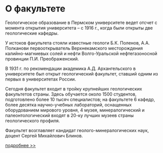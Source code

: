 О факультете
============





 Геологическое образование в Пермском университете ведет отсчет с момента открытия университета – с 1916 г., когда были открыты две геологические кафедры.
   

  

 У истоков факультета стояли известные геологи Б.К. Поленов, А.А. Полканови первооткрыватель Верхнекамского месторождения калийно-магниевых солей и нефти Волго-Уральской нефтегазоносной провинции П.И. Преображенский.
   

  

 В 1931 г. по рекомендации академика А.Д. Архангельского в университете был открыт геологический факультет, ставший одним из первых в университетах России.
   

  

 Сегодня факультет входит в тройку крупнейших геологических факультетов страны. Здесь обучается около 1500 студентов, подготовлено более 10 тысяч специалистов; на факультете 6 кафедр, более десятка научно-учебных лабораторий, оснащенных оборудованием мирового уровня, 4 музея, минералогический и палеонтологический входят в 20-ку лучших музеев страны геологического профиля.
   

  

 Факультет возглавляет кандидат геолого-минералогических наук, доцент Сергей Михайлович Блинов.
 



[подробнее >>](http://www.psu.ru/fakultety/geologicheskij-fakultet/o-fakultete-glg/o-fakultete)